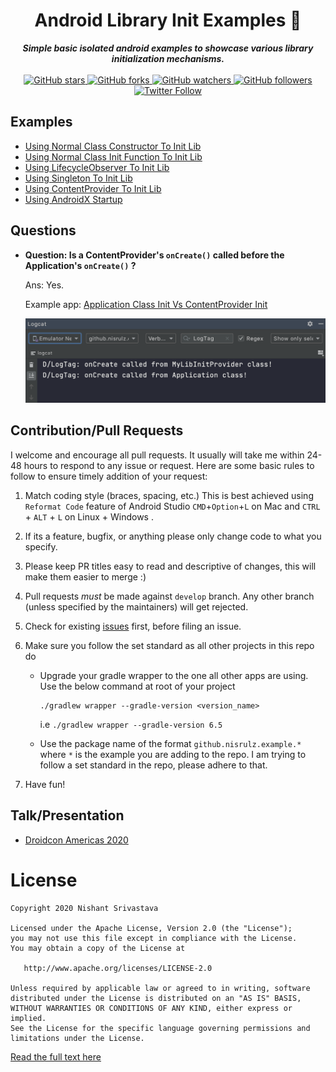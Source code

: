 <div align="center">
<h1>Android Library Init Examples 🚀</h1>
<strong>
  <em>Simple basic isolated android examples to showcase various library initialization mechanisms. </em>
</strong></div>

<br>

<div align="center"><a href="https://github.com/nisrulz/android-lib-init-examples">
  <img src="https://img.shields.io/github/stars/nisrulz/android-lib-init-examples.svg?style=social&amp;label=Star" alt="GitHub stars">
</a> <a href="https://github.com/nisrulz/android-lib-init-examples/fork">
  <img src="https://img.shields.io/github/forks/nisrulz/android-lib-init-examples.svg?style=social&amp;label=Fork" alt="GitHub forks">
</a> <a href="https://github.com/nisrulz/android-lib-init-examples">
  <img src="https://img.shields.io/github/watchers/nisrulz/android-lib-init-examples.svg?style=social&amp;label=Watch" alt="GitHub watchers">
</a> <a href="https://github.com/nisrulz/android-lib-init-examples">
  <img src="https://img.shields.io/github/followers/nisrulz.svg?style=social&amp;label=Follow" alt="GitHub followers">
</a><a href="https://twitter.com/nisrulz">
  <img src="https://img.shields.io/twitter/follow/nisrulz.svg?style=social" alt="Twitter Follow">
</a>

</div>

## Examples
- [Using Normal Class Constructor To Init Lib](/UsingNormalClassConstructorToInitLib) 
- [Using Normal Class Init Function To Init Lib](/UsingNormalClassInitFnToInitLib)
- [Using LifecycleObserver To Init Lib](/UsingLifecycleObserverToInitLib)  
- [Using Singleton To Init Lib](/UsingSingletonToInitLib)
- [Using ContentProvider To Init Lib](/UsingContentProviderToInitLib)
- [Using AndroidX Startup](/UsingAndroidXStartup)

## Questions
- **Question: Is a ContentProvider's `onCreate()` called before the Application's `onCreate()` ?**
  
  Ans: Yes. 
  
  Example app: [Application Class Init Vs ContentProvider Init](/ApplicationClassInitVsContentProviderInit)

  <img src="img/sc_1.png" width=480 />

## Contribution/Pull Requests
I welcome and encourage all pull requests. It usually will take me within 24-48 hours to respond to any issue or request. Here are some basic rules to follow to ensure timely addition of your request:
  1. Match coding style (braces, spacing, etc.) This is best achieved using `Reformat Code` feature of Android Studio `CMD`+`Option`+`L` on Mac and `CTRL` + `ALT` + `L` on Linux + Windows .
  2. If its a feature, bugfix, or anything please only change code to what you specify.
  3. Please keep PR titles easy to read and descriptive of changes, this will make them easier to merge :)
  4. Pull requests _must_ be made against `develop` branch. Any other branch (unless specified by the maintainers) will get rejected.
  5. Check for existing [issues](https://github.com/nisrulz/android-lib-init-examples/issues) first, before filing an issue.
  6. Make sure you follow the set standard as all other projects in this repo do

      + Upgrade your gradle wrapper to the one all other apps are using. Use the below command at root of your project

          ```
          ./gradlew wrapper --gradle-version <version_name>
          ```
          i.e `./gradlew wrapper --gradle-version 6.5`
      
      + Use the package name of the format `github.nisrulz.example.*` where `*` is the example you are adding to the repo. I am trying to follow a set standard in the repo, please adhere to that.
  7. Have fun!

## Talk/Presentation
- [Droidcon Americas 2020](https://crushingcode.nisrulz.com/talks/droidcon_americas_2020/)

License
=======

    Copyright 2020 Nishant Srivastava

    Licensed under the Apache License, Version 2.0 (the "License");
    you may not use this file except in compliance with the License.
    You may obtain a copy of the License at

       http://www.apache.org/licenses/LICENSE-2.0

    Unless required by applicable law or agreed to in writing, software
    distributed under the License is distributed on an "AS IS" BASIS,
    WITHOUT WARRANTIES OR CONDITIONS OF ANY KIND, either express or implied.
    See the License for the specific language governing permissions and
    limitations under the License.

[Read the full text here](/LICENSE)
